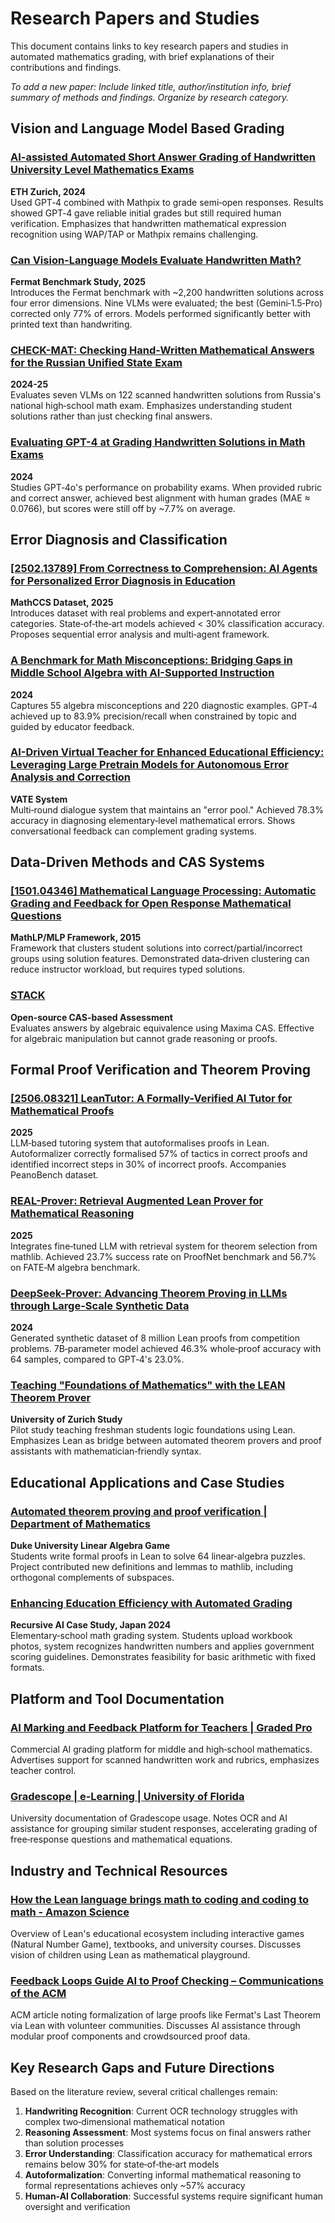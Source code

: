 # Research Papers and Studies

This document contains links to key research papers and studies in automated mathematics grading, with brief explanations of their contributions and findings.

*To add a new paper: Include linked title, author/institution info, brief summary of methods and findings. Organize by research category.*

## Vision and Language Model Based Grading

### [AI-assisted Automated Short Answer Grading of Handwritten University Level Mathematics Exams](https://arxiv.org/html/2408.11728v1)
**ETH Zurich, 2024**  
Used GPT‑4 combined with Mathpix to grade semi‑open responses. Results showed GPT‑4 gave reliable initial grades but still required human verification. Emphasizes that handwritten mathematical expression recognition using WAP/TAP or Mathpix remains challenging.

### [Can Vision-Language Models Evaluate Handwritten Math?](https://arxiv.org/html/2501.07244v2)
**Fermat Benchmark Study, 2025**  
Introduces the Fermat benchmark with ~2,200 handwritten solutions across four error dimensions. Nine VLMs were evaluated; the best (Gemini‑1.5‑Pro) corrected only 77% of errors. Models performed significantly better with printed text than handwriting.

### [CHECK-MAT: Checking Hand-Written Mathematical Answers for the Russian Unified State Exam](https://arxiv.org/html/2507.22958v1)
**2024-25**  
Evaluates seven VLMs on 122 scanned handwritten solutions from Russia's national high‑school math exam. Emphasizes understanding student solutions rather than just checking final answers.

### [Evaluating GPT-4 at Grading Handwritten Solutions in Math Exams](https://arxiv.org/html/2411.05231v1)
**2024**  
Studies GPT‑4o's performance on probability exams. When provided rubric and correct answer, achieved best alignment with human grades (MAE ≈ 0.0766), but scores were still off by ~7.7% on average.

## Error Diagnosis and Classification

### [[2502.13789] From Correctness to Comprehension: AI Agents for Personalized Error Diagnosis in Education](https://arxiv.org/abs/2502.13789)
**MathCCS Dataset, 2025**  
Introduces dataset with real problems and expert‑annotated error categories. State‑of‑the‑art models achieved < 30% classification accuracy. Proposes sequential error analysis and multi‑agent framework.

### [A Benchmark for Math Misconceptions: Bridging Gaps in Middle School Algebra with AI-Supported Instruction](https://arxiv.org/html/2412.03765v1)
**2024**  
Captures 55 algebra misconceptions and 220 diagnostic examples. GPT‑4 achieved up to 83.9% precision/recall when constrained by topic and guided by educator feedback.

### [AI-Driven Virtual Teacher for Enhanced Educational Efficiency: Leveraging Large Pretrain Models for Autonomous Error Analysis and Correction](https://arxiv.org/html/2409.09403v1)
**VATE System**  
Multi‑round dialogue system that maintains an "error pool." Achieved 78.3% accuracy in diagnosing elementary‑level mathematical errors. Shows conversational feedback can complement grading systems.

## Data-Driven Methods and CAS Systems

### [[1501.04346] Mathematical Language Processing: Automatic Grading and Feedback for Open Response Mathematical Questions](https://arxiv.org/abs/1501.04346)
**MathLP/MLP Framework, 2015**  
Framework that clusters student solutions into correct/partial/incorrect groups using solution features. Demonstrated data‑driven clustering can reduce instructor workload, but requires typed solutions.

### [STACK](https://stack-assessment.org/)
**Open-source CAS-based Assessment**  
Evaluates answers by algebraic equivalence using Maxima CAS. Effective for algebraic manipulation but cannot grade reasoning or proofs.

## Formal Proof Verification and Theorem Proving

### [[2506.08321] LeanTutor: A Formally-Verified AI Tutor for Mathematical Proofs](https://arxiv.org/abs/2506.08321)
**2025**  
LLM‑based tutoring system that autoformalises proofs in Lean. Autoformalizer correctly formalised 57% of tactics in correct proofs and identified incorrect steps in 30% of incorrect proofs. Accompanies PeanoBench dataset.

### [REAL-Prover: Retrieval Augmented Lean Prover for Mathematical Reasoning](https://arxiv.org/html/2505.20613v1)
**2025**  
Integrates fine‑tuned LLM with retrieval system for theorem selection from mathlib. Achieved 23.7% success rate on ProofNet benchmark and 56.7% on FATE‑M algebra benchmark.

### [DeepSeek-Prover: Advancing Theorem Proving in LLMs through Large-Scale Synthetic Data](https://arxiv.org/html/2405.14333v1)
**2024**  
Generated synthetic dataset of 8 million Lean proofs from competition problems. 7B‑parameter model achieved 46.3% whole‑proof accuracy with 64 samples, compared to GPT‑4's 23.0%.

### [Teaching "Foundations of Mathematics" with the LEAN Theorem Prover](https://arxiv.org/html/2501.03352v2)
**University of Zurich Study**  
Pilot study teaching freshman students logic foundations using Lean. Emphasizes Lean as bridge between automated theorem provers and proof assistants with mathematician‑friendly syntax.

## Educational Applications and Case Studies

### [Automated theorem proving and proof verification | Department of Mathematics](https://math.duke.edu/mathplus/2023/automated-theorem-proving-and-proof-verification)
**Duke University Linear Algebra Game**  
Students write formal proofs in Lean to solve 64 linear‑algebra puzzles. Project contributed new definitions and lemmas to mathlib, including orthogonal complements of subspaces.

### [Enhancing Education Efficiency with Automated Grading](https://recursiveai.co.jp/case-studies/enhancing-education-efficiency-with-automated-grading)
**Recursive AI Case Study, Japan 2024**  
Elementary‑school math grading system. Students upload workbook photos, system recognizes handwritten numbers and applies government scoring guidelines. Demonstrates feasibility for basic arithmetic with fixed formats.

## Platform and Tool Documentation

### [AI Marking and Feedback Platform for Teachers | Graded Pro](https://graded.pro/pages/best-ai-grading-tool-for-math)
Commercial AI grading platform for middle and high‑school mathematics. Advertises support for scanned handwritten work and rubrics, emphasizes teacher control.

### [Gradescope | e-Learning | University of Florida](https://elearning.ufl.edu/supported-services/gradescope/)
University documentation of Gradescope usage. Notes OCR and AI assistance for grouping similar student responses, accelerating grading of free‑response questions and mathematical equations.

## Industry and Technical Resources

### [How the Lean language brings math to coding and coding to math - Amazon Science](https://www.amazon.science/blog/how-the-lean-language-brings-math-to-coding-and-coding-to-math)
Overview of Lean's educational ecosystem including interactive games (Natural Number Game), textbooks, and university courses. Discusses vision of children using Lean as mathematical playground.

### [Feedback Loops Guide AI to Proof Checking – Communications of the ACM](https://cacm.acm.org/news/feedback-loops-guide-ai-to-proof-checking/)
ACM article noting formalization of large proofs like Fermat's Last Theorem via Lean with volunteer communities. Discusses AI assistance through modular proof components and crowdsourced proof data.

## Key Research Gaps and Future Directions

Based on the literature review, several critical challenges remain:

1. **Handwriting Recognition**: Current OCR technology struggles with complex two‑dimensional mathematical notation
2. **Reasoning Assessment**: Most systems focus on final answers rather than solution processes
3. **Error Understanding**: Classification accuracy for mathematical errors remains below 30% for state‑of‑the‑art models  
4. **Autoformalization**: Converting informal mathematical reasoning to formal representations achieves only ~57% accuracy
5. **Human-AI Collaboration**: Successful systems require significant human oversight and verification